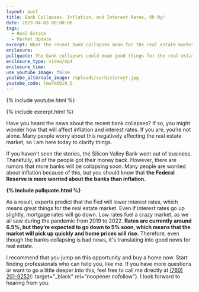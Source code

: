 ```yaml
---
layout: post
title: Bank Collapses, Inflation, and Interest Rates, Oh My!
date: 2023-04-03 00:00:00
tags:
  - Real Estate
  - Market Update
excerpt: What the recent bank collapses mean for the real estate market.
enclosure:
pullquote: The bank collapses could mean good things for the real estate market.
enclosure_type: video/mp4
enclosure_time:
use_youtube_image: false
youtube_alternate_image: /uploads/corbisieroyt.jpg
youtube_code: lmw7mSQi8_Q
---
```

{% include youtube.html %}

{% include excerpt.html %}

Have you heard the news about the recent bank collapses? If so, you might wonder how that will affect inflation and interest rates. If you are, you’re not alone. Many people worry about this negatively affecting the real estate market, so I am here today to clarify things.&nbsp;

If you haven’t seen the stories, the Silicon Valley Bank went out of business. Thankfully, all of the people got their money back. However, there are rumors that more banks will be collapsing soon. Many people are worried about inflation because of this, but you should know that **the Federal Reserve is more worried about the banks than inflation.**

**{% include pullquote.html %}**

As a result, experts predict that the Fed will lower interest rates, which means great things for the real estate market. Even if interest rates go up slightly, mortgage rates will go down. Low rates fuel a crazy market, as we all saw during the pandemic from 2019 to 2022. **Rates are currently around 6.5%, but they’re expected to go down to 5% soon, which means that the market will pick up quickly and home prices will rise.** Therefore, even though the banks collapsing is bad news, it's translating into good news for real estate.&nbsp;

I recommend that you jump on this opportunity and buy a home now. Start finding professionals who can help you, like me. If you have more questions or want to go a little deeper into this, feel free to call me directly at [(760) 201-9252](tel:760-201-9252){: target="_blank" rel="noopener nofollow"}. I look forward to hearing from you.